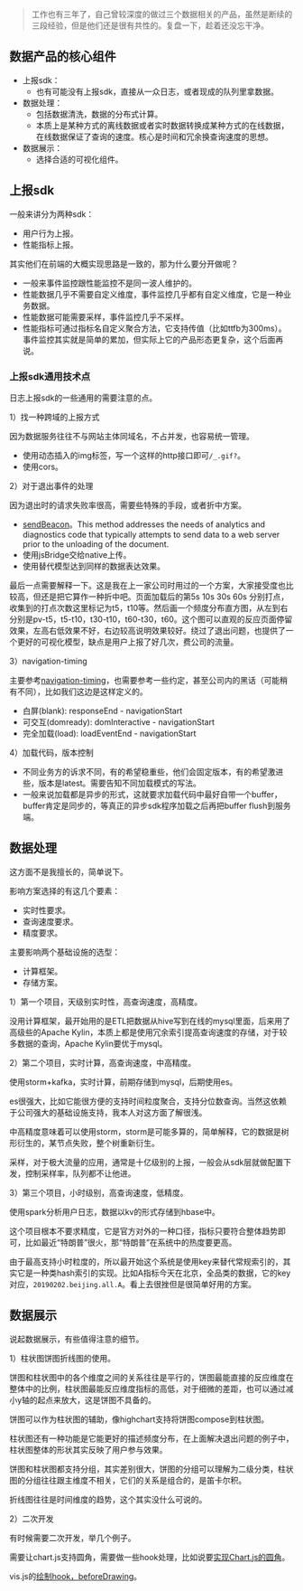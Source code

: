 > 工作也有三年了，自己曾较深度的做过三个数据相关的产品，虽然是断续的三段经验，但是他们还是很有共性的。复盘一下，趁着还没忘干净。

## 数据产品的核心组件

- 上报sdk：
    - 也有可能没有上报sdk，直接从一众日志，或者现成的队列里拿数据。
- 数据处理：
    - 包括数据清洗，数据的分布式计算。
    - 本质上是某种方式的离线数据或者实时数据转换成某种方式的在线数据，在线数据保证了查询的速度。核心是时间和冗余换查询速度的思想。
- 数据展示：
    - 选择合适的可视化组件。

## 上报sdk

一般来讲分为两种sdk：

- 用户行为上报。
- 性能指标上报。

其实他们在前端的大概实现思路是一致的，那为什么要分开做呢？

- 一般来事件监控跟性能监控不是同一波人维护的。
- 性能数据几乎不需要自定义维度，事件监控几乎都有自定义维度，它是一种业务数据。
- 性能数据可能需要采样，事件监控几乎不采样。
- 性能指标可通过指标名自定义聚合方法，它支持传值（比如ttfb为300ms）。事件监控其实就是简单的累加，但实际上它的产品形态更复杂，这个后面再说。

### 上报sdk通用技术点

日志上报sdk的一些通用的需要注意的点。

1）找一种跨域的上报方式

因为数据服务往往不与网站主体同域名，不占并发，也容易统一管理。

- 使用动态插入的img标签，写一个这样的http接口即可`/_.gif?`。
- 使用cors。

2）对于退出事件的处理

因为退出时的请求失败率很高，需要些特殊的手段，或者折中方案。

- [sendBeacon](https://developer.mozilla.org/en-US/docs/Web/API/Navigator/sendBeacon)。This method addresses the needs of analytics and diagnostics code that typically attempts to send data to a web server prior to the unloading of the document. 
- 使用jsBridge交给native上传。
- 使用替代模型达到同样的数据表达效果。

最后一点需要解释一下。这是我在上一家公司时用过的一个方案，大家接受度也比较高，但还是把它算作一种折中吧。页面加载后的第5s 10s 30s 60s 分别打点，收集到的打点次数这里标记为t5，t10等。然后画一个频度分布直方图，从左到右分别是pv-t5，t5-t10，t30-t10，t60-t30，t60。这个图可以直观的反应页面停留效果，左高右低效果不好，右边较高说明效果较好。绕过了退出问题，也提供了一个更好的可视化模型，缺点是用户上报了好几次，费公司的流量。

3）navigation-timing

主要参考[navigation-timing](https://www.w3.org/TR/navigation-timing/)，也需要参考一些约定，甚至公司内的黑话（可能稍有不同），比如我们这边是这样定义的。

- 白屏(blank): responseEnd - navigationStart
- 可交互(domready): domInteractive - navigationStart
- 完全加载(load): loadEventEnd - navigationStart


4）加载代码，版本控制

- 不同业务方的诉求不同，有的希望稳重些，他们会固定版本，有的希望激进些，版本是latest。需要告知不同加载模式的写法。
- 一般来说加载都是异步的形式，这就要求加载代码中最好自带一个buffer，buffer肯定是同步的，等真正的异步sdk程序加载之后再把buffer flush到服务端。

## 数据处理

这方面不是我擅长的，简单说下。

影响方案选择的有这几个要素：

- 实时性要求。
- 查询速度要求。
- 精度要求。

主要影响两个基础设施的选型：

- 计算框架。
- 存储方案。

1）第一个项目，天级别实时性，高查询速度，高精度。

没用计算框架，最开始用的是ETL把数据从hive写到在线的mysql里面，后来用了高级些的Apache Kylin，本质上都是使用冗余索引提高查询速度的存储，对于较多数据的查询，Apache Kylin要优于mysql。

2）第二个项目，实时计算，高查询速度，中高精度。

使用storm+kafka，实时计算，前期存储到mysql，后期使用es。

es很强大，比如它能很方便的支持时间粒度聚合，支持分位数查询。当然这依赖于公司强大的基础设施支持，我本人对这方面了解很浅。

中高精度意味着可以使用storm，storm是可能多算的，简单解释，它的数据是树形衍生的，某节点失败，整个树重新衍生。

采样，对于极大流量的应用，通常是十亿级别的上报，一般会从sdk层就做配置下发，控制采样率，队列都不让他进。

3）第三个项目，小时级别，高查询速度，低精度。

使用spark分析用户日志，数据以kv的形式存储到hbase中。

这个项目根本不要求精度，它是官方对外的一种口径，指标只要符合整体趋势即可，比如最近“特朗普”很火，那“特朗普”在系统中的热度要更高。

由于最高支持小时粒度的，所以最开始这个系统是使用key来替代常规索引的，其实它是一种类hash索引的实现。比如A指标今天在北京，全品类的数据，它的key对应，`20190202.beijing.all.A`。看上去很挫但是很简单好用的方案。

## 数据展示

说起数据展示，有些值得注意的细节。

1）柱状图饼图折线图的使用。

饼图和柱状图中的各个维度之间的关系往往是平行的，饼图最能直接的反应维度在整体中的比例，柱状图最能反应维度指标的高低，对于细微的差距，也可以通过减小y轴的起点来放大，这是饼图不具备的。

饼图可以作为柱状图的辅助，像highchart支持将饼图compose到柱状图。

柱状图还有一种功能是它能更好的描述频度分布，在上面解决退出问题的例子中，柱状图整体的形状其实反映了用户参与效果。

饼图和柱状图都支持分组，其实差别很大，饼图的分组可以理解为二级分类，柱状图的分组往往跟主维度不相关，它们的关系是组合的，是笛卡尔积。

折线图往往是时间维度的趋势，这个其实没什么可说的。

2）二次开发

有时候需要二次开发，举几个例子。

需要让chart.js支持圆角，需要做一些hook处理，比如说要[实现Chart.js的圆角](https://github.com/jedtrow/Chart.js-Rounded-Bar-Charts)。

vis.js的[绘制hook，beforeDrawing](https://visjs.org/docs/network/#Events)。

